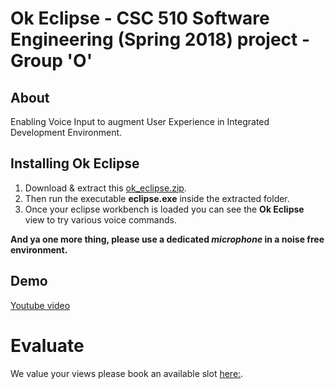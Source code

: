 
# Ok Eclipse - CSC 510 Software Engineering (Spring 2018) project - Group 'O' <Enter>[](https://github.com/snaraya7/Ok_Eclipse/blob/master/img/logo.png) 
  
## About
Enabling Voice Input to augment User Experience in Integrated Development Environment.

## Installing Ok Eclipse

1. Download & extract this [ok_eclipse.zip](https://tiny.cc/downloadokeclipse). 
1. Then run the executable **eclipse.exe** inside the extracted folder.
1. Once your eclipse workbench is loaded you can see the **Ok Eclipse** view to try various voice commands.
  
**And ya one more thing, please use a dedicated _microphone_ in a noise free environment.**

## Demo

[Youtube video](https://youtu.be/34EYSdmBDMs)

# Evaluate
We value your views please book an available slot [here:](https://tiny.cc/okeclipseeval).




